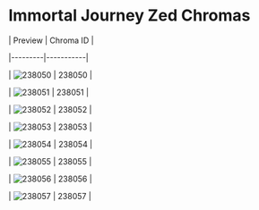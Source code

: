 # Immortal Journey Zed Chromas


| Preview | Chroma ID |

|---------|-----------|

| ![238050](https://raw.communitydragon.org/latest/plugins/rcp-be-lol-game-data/global/default/v1/champion-chroma-images/238/238050.png) | 238050 |

| ![238051](https://raw.communitydragon.org/latest/plugins/rcp-be-lol-game-data/global/default/v1/champion-chroma-images/238/238051.png) | 238051 |

| ![238052](https://raw.communitydragon.org/latest/plugins/rcp-be-lol-game-data/global/default/v1/champion-chroma-images/238/238052.png) | 238052 |

| ![238053](https://raw.communitydragon.org/latest/plugins/rcp-be-lol-game-data/global/default/v1/champion-chroma-images/238/238053.png) | 238053 |

| ![238054](https://raw.communitydragon.org/latest/plugins/rcp-be-lol-game-data/global/default/v1/champion-chroma-images/238/238054.png) | 238054 |

| ![238055](https://raw.communitydragon.org/latest/plugins/rcp-be-lol-game-data/global/default/v1/champion-chroma-images/238/238055.png) | 238055 |

| ![238056](https://raw.communitydragon.org/latest/plugins/rcp-be-lol-game-data/global/default/v1/champion-chroma-images/238/238056.png) | 238056 |

| ![238057](https://raw.communitydragon.org/latest/plugins/rcp-be-lol-game-data/global/default/v1/champion-chroma-images/238/238057.png) | 238057 |